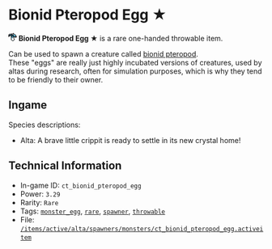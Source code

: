 # Bionid Pteropod Egg ★

<img src="https://raw.githubusercontent.com/Ceterai/Enternia/main/items/active/alta/spawners/monsters/ct_bionid_pteropod_egg.png" alt="Bionid Pteropod Egg ★ icon" loading="lazy" height=16px width="auto" /> **Bionid Pteropod Egg ★** is a rare one-handed throwable item.

Can be used to spawn a creature called [bionid pteropod](https://ceterai.github.io/MyEnternia/Wiki/bionidpteropod).  
These "eggs" are really just highly incubated versions of creatures, used by altas during research, often for simulation purposes, which is why they tend to be friendly to their owner.

## Ingame

Species descriptions:

- Alta: A brave little crippit is ready to settle in its new crystal home!

## Technical Information

- In-game ID: `ct_bionid_pteropod_egg`
- Power: `3.29`
- Rarity: `Rare`
- Tags: [`monster_egg`](https://ceterai.github.io/MyEnternia/Wiki/Tags/MonsterEgg), [`rare`](https://ceterai.github.io/MyEnternia/Wiki/Tags/Rare), [`spawner`](https://ceterai.github.io/MyEnternia/Wiki/Tags/Spawner), [`throwable`](https://ceterai.github.io/MyEnternia/Wiki/Tags/Throwable)
- File: [`/items/active/alta/spawners/monsters/ct_bionid_pteropod_egg.activeitem`](https://github.com/Ceterai/Enternia/blob/main/items/active/alta/spawners/monsters/ct_bionid_pteropod_egg.activeitem)
